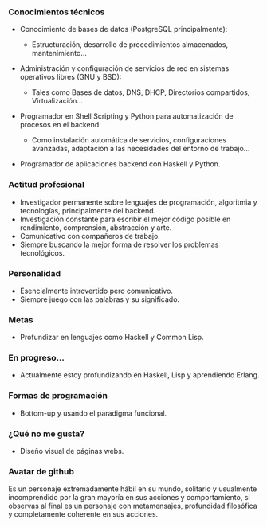 ### Conocimientos técnicos

* Conocimiento de bases de datos (PostgreSQL principalmente):
   - Estructuración, desarrollo de procedimientos almacenados, mantenimiento...

* Administración y configuración de servicios de red en sistemas operativos libres (GNU y BSD):
  - Tales como Bases de datos, DNS, DHCP, Directorios compartidos, Virtualización...

* Programador en Shell Scripting y Python para automatización de procesos en el backend:
  - Como instalación automática de servicios, configuraciones avanzadas, adaptación a las necesidades del entorno de trabajo...

* Programador de aplicaciones backend con Haskell y Python.

### Actitud profesional

* Investigador permanente sobre lenguajes de programación, algoritmia y tecnologías, principalmente del backend.
* Investigación constante para escribir el mejor código posible en rendimiento, comprensión, abstracción y arte.
* Comunicativo con compañeros de trabajo.
* Siempre buscando la mejor forma de resolver los problemas tecnológicos.

### Personalidad

* Esencialmente introvertido pero comunicativo.
* Siempre juego con las palabras y su significado.

### Metas 

* Profundizar en lenguajes como Haskell y Common Lisp.

### En progreso...

* Actualmente estoy profundizando en Haskell, Lisp y aprendiendo Erlang.

### Formas de programación

* Bottom-up y usando el paradigma funcional.

### ¿Qué no me gusta?

* Diseño visual de páginas webs.

### Avatar de github

Es un personaje extremadamente hábil en su mundo, solitario y usualmente incomprendido por la gran mayoría en sus acciones y comportamiento, si observas al final
es un personaje con metamensajes, profundidad filosófica y completamente coherente en sus acciones.
